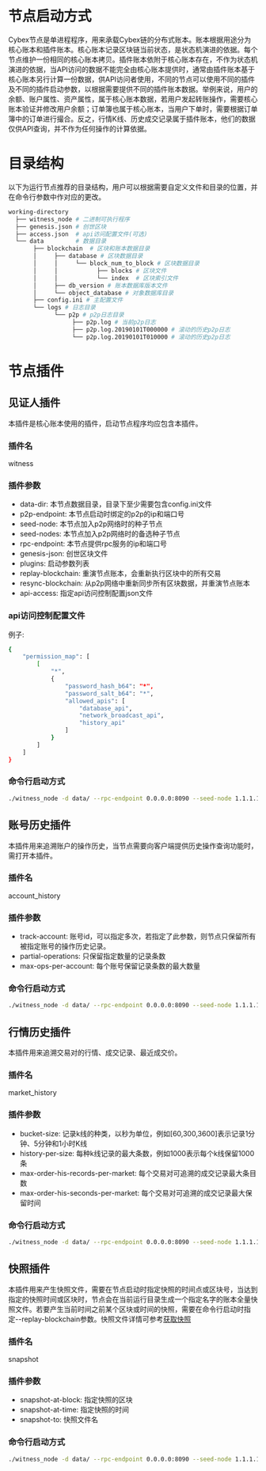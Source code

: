 # 节点启动方式
Cybex节点是单进程程序，用来承载Cybex链的分布式账本。账本根据用途分为核心账本和插件账本。核心账本记录区块链当前状态，是状态机演进的依据。每个节点维护一份相同的核心账本拷贝。插件账本依附于核心账本存在，不作为状态机演进的依据，当API访问的数据不能完全由核心账本提供时，通常由插件账本基于核心账本另行计算一份数据，供API访问者使用，不同的节点可以使用不同的插件及不同的插件启动参数，以根据需要提供不同的插件账本数据。举例来说，用户的余额、账户属性、资产属性，属于核心账本数据，若用户发起转账操作，需要核心账本验证并修改用户余额；订单簿也属于核心账本，当用户下单时，需要根据订单簿中的订单进行撮合。反之，行情K线、历史成交记录属于插件账本，他们的数据仅供API查询，并不作为任何操作的计算依据。

# 目录结构
以下为运行节点推荐的目录结构，用户可以根据需要自定义文件和目录的位置，并在命令行参数中作对应的更改。
```bash
working-directory
  ├── witness_node # 二进制可执行程序
  ├── genesis.json # 创世区块
  ├── access.json  # api访问配置文件(可选)
  └── data         # 数据目录
       ├── blockchain  # 区块和账本数据目录
       │     ├── database # 区块数据目录
       │     │     └── block_num_to_block # 区块数据目录
       │     │           ├── blocks # 区块文件
       │     │           └── index  # 区块索引文件
       │     ├── db_version # 账本数据库版本文件
       │     └── object_database # 对象数据库目录
       ├── config.ini # 主配置文件
       └── logs # 日志目录
             └── p2p # p2p日志目录
                  ├── p2p.log # 当前p2p日志
                  ├── p2p.log.20190101T000000 # 滚动的历史p2p日志
                  └── p2p.log.20190101T010000 # 滚动的历史p2p日志
```
# 节点插件
## 见证人插件
本插件是核心账本使用的插件，启动节点程序均应包含本插件。
### 插件名
witness
### 插件参数
* data-dir: 本节点数据目录，目录下至少需要包含config.ini文件
* p2p-endpoint: 本节点启动时绑定的p2p的ip和端口号
* seed-node: 本节点加入p2p网络时的种子节点
* seed-nodes: 本节点加入p2p网络时的备选种子节点
* rpc-endpoint: 本节点提供rpc服务的ip和端口号
* genesis-json: 创世区块文件
* plugins: 启动参数列表
* replay-blockchain: 重演节点账本，会重新执行区块中的所有交易
* resync-blockchain: 从p2p网络中重新同步所有区块数据，并重演节点账本
* api-access: 指定api访问控制配置json文件

### api访问控制配置文件
例子:
```bash
{
    "permission_map": [
        [
            "*",
            {
                "password_hash_b64": "*",
                "password_salt_b64": "*",
                "allowed_apis": [
                    "database_api",
                    "network_broadcast_api",
                    "history_api"
                ]
            }
        ]
    ]
}
```

### 命令行启动方式
```bash
./witness_node -d data/ --rpc-endpoint 0.0.0.0:8090 --seed-node 1.1.1.1:5000 --seed-nodes "[\"2.2.2.2:5000\",\"3.3.3.3:5000\"]" --genesis-json genesis.json --plugins "witness"
```

## 账号历史插件
本插件用来追溯账户的操作历史，当节点需要向客户端提供历史操作查询功能时，需打开本插件。
### 插件名
account_history
### 插件参数
* track-account: 账号id，可以指定多次，若指定了此参数，则节点只保留所有被指定账号的操作历史记录。
* partial-operations: 只保留指定数量的记录条数
* max-ops-per-account: 每个账号保留记录条数的最大数量

### 命令行启动方式
```bash
./witness_node -d data/ --rpc-endpoint 0.0.0.0:8090 --seed-node 1.1.1.1:5000 --seed-nodes "[\"2.2.2.2:5000\",\"3.3.3.3:5000\"]" --genesis-json genesis.json --plugins "witness account_history" --track-account "1.2.100" --track-account "1.2.200"
```

## 行情历史插件
本插件用来追溯交易对的行情、成交记录、最近成交价。
### 插件名
market_history
### 插件参数
* bucket-size: 记录k线的种类，以秒为单位，例如[60,300,3600]表示记录1分钟、5分钟和1小时K线
* history-per-size: 每种k线记录的最大条数，例如1000表示每个k线保留1000条
* max-order-his-records-per-market: 每个交易对可追溯的成交记录最大条目数
* max-order-his-seconds-per-market: 每个交易对可追溯的成交记录最大保留时间

### 命令行启动方式
```bash
./witness_node -d data/ --rpc-endpoint 0.0.0.0:8090 --seed-node 1.1.1.1:5000 --seed-nodes "[\"2.2.2.2:5000\",\"3.3.3.3:5000\"]" --genesis-json genesis.json --plugins "witness market_history" --bucket-size "[60,300,3600]" --history-per-size 1000 --max-order-his-records-per-market 10000 --max-order-his-seconds-per-market 259200
```

## 快照插件
本插件用来产生快照文件，需要在节点启动时指定快照的时间点或区块号，当达到指定的快照时间或区块时，节点会在当前运行目录生成一个指定名字的账本全量快照文件。若要产生当前时间之前某个区块或时间的快照，需要在命令行启动时指定--replay-blockchain参数。快照文件详情可参考[获取快照](https://github.com/CybexDex/cybex-node-doc/blob/master/%E8%8E%B7%E5%8F%96%E5%BF%AB%E7%85%A7%E6%96%B9%E6%B3%95.pdf)

### 插件名
snapshot
### 插件参数
* snapshot-at-block: 指定快照的区块
* snapshot-at-time: 指定快照的时间
* snapshot-to: 快照文件名

### 命令行启动方式
```bash
./witness_node -d data/ --rpc-endpoint 0.0.0.0:8090 --seed-node 1.1.1.1:5000 --seed-nodes "[\"2.2.2.2:5000\",\"3.3.3.3:5000\"]" --genesis-json genesis.json --plugins "witness snapshot" --snapshot-at-time "2020-01-01T00:00:00" --snapshot-to "20200101000000.snapshot"
```
